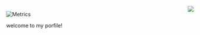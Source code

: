 <img align= "right" width= "auto" src= "https://github-readme-stats.vercel.app/api/top-langs/?username=zheshigewenti&hide_progress=true"/>

![Metrics](/Metrics.svg)



   welcome to my porfile!
